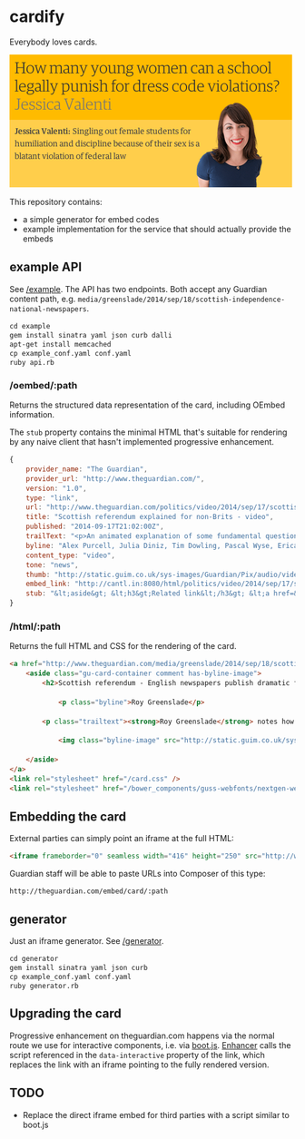 # cardify

Everybody loves cards.

![example](https://raw.githubusercontent.com/cantlin/cardify/master/example.png)

This repository contains:

* a simple generator for embed codes
* example implementation for the service that should actually provide the embeds

## example API

See [/example](https://github.com/cantlin/cardify/tree/master/example). The API has two endpoints. Both accept any Guardian content path, e.g. ``media/greenslade/2014/sep/18/scottish-independence-national-newspapers``.

```
cd example
gem install sinatra yaml json curb dalli
apt-get install memcached
cp example_conf.yaml conf.yaml
ruby api.rb
```

### /oembed/:path

Returns the structured data representation of the card, including OEmbed information.

The ``stub`` property contains the minimal HTML that's suitable for rendering by any naive client that hasn't implemented progressive enhancement.

```javascript
{
	provider_name: "The Guardian",
	provider_url: "http://www.theguardian.com/",
	version: "1.0",
	type: "link",
	url: "http://www.theguardian.com/politics/video/2014/sep/17/scottish-referendum-explained-for-non-brits-video",
	title: "Scottish referendum explained for non-Brits - video",
	published: "2014-09-17T21:02:00Z",
	trailText: "<p>An animated explanation of some fundamental questions prior to the referendum on Scottish independence</p>",
	byline: "Alex Purcell, Julia Diniz, Tim Dowling, Pascal Wyse, Erica Buist",
	content_type: "video",
	tone: "news",
	thumb: "http://static.guim.co.uk/sys-images/Guardian/Pix/audio/video/2014/9/17/1410982571423/Scottish-independence-exp-005.jpg",
	embed_link: "http://cantl.in:8080/html/politics/video/2014/sep/17/scottish-referendum-explained-for-non-brits-video",
	stub: "&lt;aside&gt; &lt;h3&gt;Related link&lt;/h3&gt; &lt;a href=&quot;http://www.theguardian.com/politics/video/2014/sep/17/scottish-referendum-explained-for-non-brits-video&quot; data-canonical-url=&quot;http://cantl.in:8080/html/politics/video/2014/sep/17/scottish-referendum-explained-for-non-brits-video&quot; data-default-height=&quot;300&quot; data-interactive=&quot;http://interactive.guim.co.uk/embed/iframe-wrapper/0.1/boot.js&quot;&gt;Scottish referendum explained for non-Brits - video&lt;/a&gt; &lt;/aside&gt;"
}
```

### /html/:path

Returns the full HTML and CSS for the rendering of the card.

```html
<a href="http://www.theguardian.com/media/greenslade/2014/sep/18/scottish-independence-national-newspapers" data-gu-card>
	<aside class="gu-card-container comment has-byline-image">
		<h2>Scottish referendum - English newspapers publish dramatic front pages</h2>
		
			<p class="byline">Roy Greenslade</p>
		
		<p class="trailtext"><strong>Roy Greenslade</strong> notes how editors have waved the flags in marking a historic day</p>
		
			<img class="byline-image" src="http://static.guim.co.uk/sys-images/Guardian/Pix/pictures/2014/3/13/1394733747830/RoyGreenslade.png">
		
	</aside>
</a>
<link rel="stylesheet" href="/card.css" />
<link rel="stylesheet" href="/bower_components/guss-webfonts/nextgen-webfonts.css" />
```

## Embedding the card

External parties can simply point an iframe at the full HTML:

```html
<iframe frameborder="0" seamless width="416" height="250" src="http://www.theguardian.com/embed/card/html/media/greenslade/2014/sep/18/scottish-independence-national-newspapers"></iframe>
```

Guardian staff will be able to paste URLs into Composer of this type:

```
http://theguardian.com/embed/card/:path
```

## generator

Just an iframe generator. See [/generator](https://github.com/cantlin/cardify/tree/master/generator).

```
cd generator
gem install sinatra yaml json curb
cp example_conf.yaml conf.yaml
ruby generator.rb
```

## Upgrading the card

Progressive enhancement on theguardian.com happens via the normal route we use for interactive components, i.e. via [boot.js](http://interactive.guim.co.uk/embed/iframe-wrapper/0.1/boot.js). [Enhancer](https://github.com/guardian/enhancer/blob/master/enhancer.js) calls the script referenced in the ``data-interactive`` property of the link, which replaces the link with an iframe pointing to the fully rendered version.

## TODO

* Replace the direct iframe embed for third parties with a script similar to boot.js
